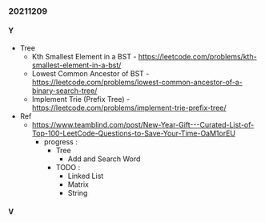 ### 20211209

#### Y
- Tree
  - Kth Smallest Element in a BST - https://leetcode.com/problems/kth-smallest-element-in-a-bst/
  - Lowest Common Ancestor of BST - https://leetcode.com/problems/lowest-common-ancestor-of-a-binary-search-tree/
  - Implement Trie (Prefix Tree) - https://leetcode.com/problems/implement-trie-prefix-tree/
- Ref
  - https://www.teamblind.com/post/New-Year-Gift---Curated-List-of-Top-100-LeetCode-Questions-to-Save-Your-Time-OaM1orEU
    - progress :
      - Tree
        - Add and Search Word
      - TODO :
        - Linked List
        - Matrix
        - String

#### V
